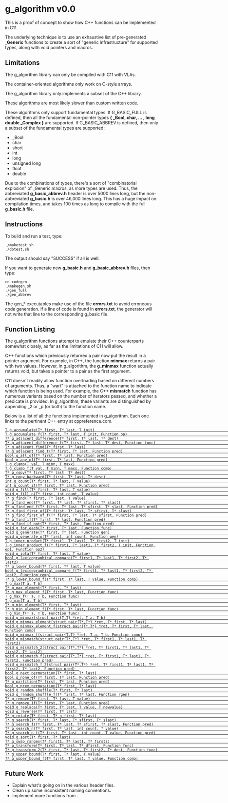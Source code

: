 # g_algorithm v0.0

This is a proof of concept to show how C++ <algorithm> functions can be implemented in C11. 

The underlying technique is to use an exhaustive list of pre-generated **_Generic** functions to create a sort of "generic infrastructure" for 
supported types, along with void pointers and macros. 

## Limitations

The g_algorithm library can only be compiled with C11 with VLAs.

The container-oriented algorithms only work on C-style arrays. 

The g_algorithm library only implements a subset of the C++ <algorithm> library. 

These algorithms are most likely slower than custom written code. 

These algorithms only support fundamental types. If G_BASIC_FULL is defined, then all the fundamental non-pointer
types **{ _Bool, char, ... , long double _Complex }** are supported. If G_BASIC_ABBREV is defined, then 
only a subset of the fundamental types are supported:
*  _Bool 
*  char 
*  short 
*  int 
*  long 
*  unsigned long 
*  float 
*  double 

Due to the combinations of types, there's a sort of "combinatorial explosion" of _Generic macros, as more types are used. 
Thus, the abbreviated **g_basic_abbrev.h** header is over 5000 lines long, but the non-abbreviated **g_basic.h** is over
46,000 lines long. This has a huge impact on compilation times, and takes 100 times as long to compile with the full 
**g_basic.h** file. 

## Instructions

To build and run a test, type:

```
./maketest.sh  
./dotest.sh
```

The output should say "SUCCESS" if all is well. 

If you want to generate new **g_basic.h** and **g_basic_abbrev.h** files, then type:

```
cd codegen
./makegen.sh  
./gen_full  
./gen_abbrev  
```

The gen_* executables make use of the file **errors.txt** to avoid erroneous code generation. If a line of code is found in **errors.txt**, 
the generator will not write that line to the corresponding g_basic file.  

## Function Listing

The g_algorithm functions attempt to emulate their C++ counterparts somewhat closely, as far as the limitations of 
C11 will allow. 

C++ functions which previously returned a pair now put the result in a pointer argument. For example, in C++, the function **minmax** returns a 
pair with two values. However, in g_algorithm, the **g_minmax** function actually returns void, but takes a pointer to a pair as the
first argument. 

C11 doesn't readily allow function overloading based on different numbers of arguments. Thus, a "wart" is attached 
to the function name to indicate which function is being used. For example, the C++ **mismatch** function has numerous variants
based on the number of iterators passed, and whether a predicate is provided. In g_algorithm, these variants are distinguished
by appending _2 or _p (or both) to the function name. 

Below is a list of all the functions implemented in g_algorithm. Each one links to the pertinent C++ entry at cppreference.com. 

[`T g_accumulate(T* first, T* last, T init)                                                              `](https://en.cppreference.com/w/cpp/algorithm/accumulate)     
[`T g_accumulate_f(T* first, T* last, T init, Function op)                                               `](https://en.cppreference.com/w/cpp/algorithm/accumulate)     
[`T* g_adjacent_difference(T* first, T* last, T* dest)                                                   `](https://en.cppreference.com/w/cpp/algorithm/adjacent_difference)     
[`T* g_adjacent_difference_f(T* first, T* last, T* dest, Function func)                                  `](https://en.cppreference.com/w/cpp/algorithm/adjacent_difference)     
[`T* g_adjacent_find(T* first, T* last)                                                                  `](https://en.cppreference.com/w/cpp/algorithm/adjacent_find)     
[`T* g_adjacent_find_f(T* first, T* last, Function pred)                                                 `](https://en.cppreference.com/w/cpp/algorithm/adjacent_find)     
[`bool g_all_of(T* first, T* last, Function pred)                                                        `](https://en.cppreference.com/w/cpp/algorithm/all_of)     
[`bool g_any_of(T* first, T* last, Function pred)                                                        `](https://en.cppreference.com/w/cpp/algorithm/any_of)     
[`T g_clamp(T val, T minn, T maxx)                                                                       `](https://en.cppreference.com/w/cpp/algorithm/clamp)     
[`T g_clamp_f(T val, T minn, T maxx, Function comp)                                                      `](https://en.cppreference.com/w/cpp/algorithm/clamp)     
[`T* g_copy(T* first, T* last, T* dest)                                                                  `](https://en.cppreference.com/w/cpp/algorithm/copy)     
[`T* g_copy_backward(T* first, T* last, T* dest)                                                         `](https://en.cppreference.com/w/cpp/algorithm/copy_backward)     
[`int g_count(T* first, T* last, T value)                                                                `](https://en.cppreference.com/w/cpp/algorithm/count)     
[`int g_count_if(T* first, T* last, Function pred)                                                       `](https://en.cppreference.com/w/cpp/algorithm/count_if)     
[`void g_fill(T* first, T* last, T value)                                                                `](https://en.cppreference.com/w/cpp/algorithm/fill)     
[`void g_fill_n(T* first, int count, T value)                                                            `](https://en.cppreference.com/w/cpp/algorithm/fill_n)     
[`T* g_find(T* first, T* last, T value)                                                                  `](https://en.cppreference.com/w/cpp/algorithm/find)     
[`T* g_find_end(T* first, T* last, T* sfirst, T* slast)                                                  `](https://en.cppreference.com/w/cpp/algorithm/find_end)     
[`T* g_find_end_f(T* first, T* last, T* sfirst, T* slast, Function pred)                                 `](https://en.cppreference.com/w/cpp/algorithm/find_end)     
[`T* g_find_first_of(T* first, T* last, T* sfirst, T* slast)                                             `](https://en.cppreference.com/w/cpp/algorithm/find_first_of)     
[`T* g_find_first_of_f(T* first, T* last, T* sfirst, Function pred)                                      `](https://en.cppreference.com/w/cpp/algorithm/find_first_of)     
[`T* g_find_if(T* first, T* last, Function pred)                                                         `](https://en.cppreference.com/w/cpp/algorithm/find_if)     
[`T* g_find_if_not(T* first, T* last, Function pred)                                                     `](https://en.cppreference.com/w/cpp/algorithm/find_if_not)     
[`void g_for_each(T* first, T* last, Function func)                                                      `](https://en.cppreference.com/w/cpp/algorithm/for_each)     
[`void g_generate(T* first, T* last, Function gen)                                                       `](https://en.cppreference.com/w/cpp/algorithm/generate)     
[`void g_generate_n(T* first, int count, Function gen)                                                   `](https://en.cppreference.com/w/cpp/algorithm/generate_n)     
[`T g_inner_product(T* first1, T* last1, T* first2, T init)                                              `](https://en.cppreference.com/w/cpp/algorithm/inner_product)     
[`T g_inner_product_f(T* first1, T* last1, T* first2, T init, Function op1, Function op2)                `](https://en.cppreference.com/w/cpp/algorithm/inner_product)     
[`void g_iota(T* first, T* last, T value)                                                                `](https://en.cppreference.com/w/cpp/algorithm/iota)     
[`bool g_lexicographical_compare(T* first1, T* last1, T* first2, T* last2)                               `](https://en.cppreference.com/w/cpp/algorithm/lexicographical_compare)     
[`T* g_lower_bound(T* first, T* last, T value)                                                           `](https://en.cppreference.com/w/cpp/algorithm/lower_bound)     
[`bool g_lexicographical_compare_f(T* first1, T* last1, T* first2, T* last2, Function comp)              `](https://en.cppreference.com/w/cpp/algorithm/lexicographical_compare)     
[`T* g_lower_bound_f(T* first, T* last, T value, Function comp)                                          `](https://en.cppreference.com/w/cpp/algorithm/lower_bound)     
[`T g_max(T a, T b)                                                                                      `](https://en.cppreference.com/w/cpp/algorithm/max)     
[`T* g_max_element(T* first, T* last)                                                                    `](https://en.cppreference.com/w/cpp/algorithm/max_element)     
[`T* g_max_element_f(T* first, T* last, Function func)                                                   `](https://en.cppreference.com/w/cpp/algorithm/max_element)     
[`T g_max_f(T a, T b, Function func)                                                                     `](https://en.cppreference.com/w/cpp/algorithm/max)     
[`T g_min(T a, T b)                                                                                      `](https://en.cppreference.com/w/cpp/algorithm/min)     
[`T* g_min_element(T* first, T* last)                                                                    `](https://en.cppreference.com/w/cpp/algorithm/min_element)     
[`T* g_min_element_f(T* first, T* last, Function func)                                                   `](https://en.cppreference.com/w/cpp/algorithm/min_element)     
[`T g_min_f(T a, T b, Function func)                                                                     `](https://en.cppreference.com/w/cpp/algorithm/min)     
[`void g_minmax(struct pair{T,T} *ret, T a, T b)                                                         `](https://en.cppreference.com/w/cpp/algorithm/minmax)     
[`void g_minmax_element(struct pair{T*,T*} *ret, T* first, T* last)                                      `](https://en.cppreference.com/w/cpp/algorithm/minmax_element)     
[`void g_minmax_element_f(struct pair{T*,T*} *ret, T* first, T* last, Function comp)                     `](https://en.cppreference.com/w/cpp/algorithm/minmax_element)     
[`void g_minmax_f(struct pair{T,T} *ret, T a, T b, Function comp)                                        `](https://en.cppreference.com/w/cpp/algorithm/minmax)     
[`void g_mismatch(struct pair{T*,T*} *ret, T* first1, T* last1, T* first2)                               `](https://en.cppreference.com/w/cpp/algorithm/mismatch)     
[`void g_mismatch_2(struct pair{T*,T*} *ret, T* first1, T* last1, T* first2, T* last2)                   `](https://en.cppreference.com/w/cpp/algorithm/mismatch)     
[`void g_mismatch_f(struct pair{T*,T*} *ret, T* first1, T* last1, T* first2, Function pred)              `](https://en.cppreference.com/w/cpp/algorithm/mismatch)     
[`void g_mismatch_f_2(struct pair{T*,T*} *ret, T* first1, T* last1, T* first2, T* last2, Function pred)  `](https://en.cppreference.com/w/cpp/algorithm/mismatch)     
[`bool g_next_permutation(T* first, T* last)                                                             `](https://en.cppreference.com/w/cpp/algorithm/next_permutation)     
[`bool g_none_of(T* first, T* last, Function pred)                                                       `](https://en.cppreference.com/w/cpp/algorithm/none_of)     
[`T* g_partition(T* first, T* last, Function pred)                                                       `](https://en.cppreference.com/w/cpp/algorithm/partition)     
[`bool g_prev_permutation(T* first, T* last)                                                             `](https://en.cppreference.com/w/cpp/algorithm/prev_permutation)     
[`void g_random_shuffle(T* first, T* last)                                                               `](https://en.cppreference.com/w/cpp/algorithm/random_shuffle)     
[`void g_random_shuffle_f(T* first, T* last, Function rgen)                                              `](https://en.cppreference.com/w/cpp/algorithm/random_shuffle)     
[`T* g_remove(T* first, T* last, T value)                                                                `](https://en.cppreference.com/w/cpp/algorithm/remove)     
[`T* g_remove_if(T* first, T* last, Function pred)                                                       `](https://en.cppreference.com/w/cpp/algorithm/remove_if)     
[`void g_replace(T* first, T* last, T value, T newvalue)                                                 `](https://en.cppreference.com/w/cpp/algorithm/replace)     
[`void g_reverse(T* first, T* last)                                                                      `](https://en.cppreference.com/w/cpp/algorithm/reverse)     
[`T* g_rotate(T* first, T* n_first, T* last)                                                             `](https://en.cppreference.com/w/cpp/algorithm/rotate)     
[`T* g_search(T* first, T* last, T* sfirst, T* slast)                                                    `](https://en.cppreference.com/w/cpp/algorithm/search)     
[`T* g_search_f(T* first, T* last, T* sfirst, T* slast, Function pred)                                   `](https://en.cppreference.com/w/cpp/algorithm/search)     
[`T* g_search_n(T* first, T* last, int count, T value)                                                   `](https://en.cppreference.com/w/cpp/algorithm/search_n)     
[`T* g_search_n_f(T* first, T* last, int count, T value, Function pred)                                  `](https://en.cppreference.com/w/cpp/algorithm/search_n)     
[`void g_sort(T* first, T* last)                                                                         `](https://en.cppreference.com/w/cpp/algorithm/sort)     
[`T* g_swap_ranges(T* first1, T* last1, T* first2)                                                       `](https://en.cppreference.com/w/cpp/algorithm/swap_ranges)     
[`T* g_transform(T* first, T* last, T* dfirst, Function func)                                            `](https://en.cppreference.com/w/cpp/algorithm/transform)     
[`T* g_transform_2(T* first, T* last, T* first2, T* dest, Function func)                                 `](https://en.cppreference.com/w/cpp/algorithm/transform)     
[`T* g_upper_bound(T* first, T* last, T value)                                                           `](https://en.cppreference.com/w/cpp/algorithm/upper_bound)     
[`T* g_upper_bound_f(T* first, T* last, T value, Function comp)                                          `](https://en.cppreference.com/w/cpp/algorithm/upper_bound)     

## Future Work

* Explain what's going on in the various header files. 
* Clean up some inconsistent naming conventions. 
* Implement more functions from <algorithm>. 


